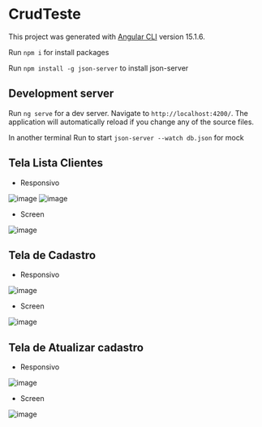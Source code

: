 # CrudTeste

This project was generated with [Angular CLI](https://github.com/angular/angular-cli) version 15.1.6.

Run `npm i` for install packages

Run `npm install -g json-server` to install json-server

## Development server

Run `ng serve` for a dev server. Navigate to `http://localhost:4200/`. The application will automatically reload if you change any of the source files.

In another terminal Run to start `json-server --watch db.json` for mock


## Tela Lista Clientes

  * Responsivo

  ![image](https://github.com/andrefilipedelima/crud-teste/assets/50017889/47ef9fc4-0ac4-4a66-b383-f2f2e5723a31)
  ![image](https://github.com/andrefilipedelima/crud-teste/assets/50017889/ca127b6a-0491-48ec-90d6-31d242280848)

  * Screen

  ![image](https://github.com/andrefilipedelima/crud-teste/assets/50017889/b800c22f-b642-4d1e-a4e3-c8ebe59b27a4)


## Tela de Cadastro

  * Responsivo

  ![image](https://github.com/andrefilipedelima/crud-teste/assets/50017889/58aab9d6-ae96-49d1-b869-d442c478d2c3)

  * Screen

  ![image](https://github.com/andrefilipedelima/crud-teste/assets/50017889/33b077c9-91ee-4b34-8bc1-6d99949acfa6)


## Tela de Atualizar cadastro

  * Responsivo

  ![image](https://github.com/andrefilipedelima/crud-teste/assets/50017889/7afd6909-eb8c-4323-81fc-1e5b01bc3e30)
 
  * Screen

  ![image](https://github.com/andrefilipedelima/crud-teste/assets/50017889/1e594dba-d12e-48a1-a4c8-5db3ee35d0aa)
